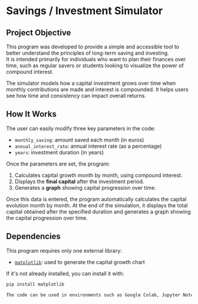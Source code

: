 # Savings / Investment Simulator

## Project Objective

This program was developed to provide a simple and accessible tool to better understand the principles of long-term saving and investing.  
It is intended primarily for individuals who want to plan their finances over time, such as regular savers or students looking to visualize the power of compound interest.

The simulator models how a capital investment grows over time when monthly contributions are made and interest is compounded. It helps users see how time and consistency can impact overall returns.

## How It Works

The user can easily modify three key parameters in the code:

- `monthly_saving`: amount saved each month (in euros)
- `annual_interest_rate`: annual interest rate (as a percentage)
- `years`: investment duration (in years)

Once the parameters are set, the program:

1. Calculates capital growth month by month, using compound interest.
2. Displays the **final capital** after the investment period.
3. Generates a **graph** showing capital progression over time.

Once this data is entered, the program automatically calculates the capital evolution month by month. At the end of the simulation, it displays the total capital obtained after the specified duration and generates a graph showing the capital progression over time.

## Dependencies

This program requires only one external library:

- [`matplotlib`](https://matplotlib.org/): used to generate the capital growth chart

If it's not already installed, you can install it with:

```bash
pip install matplotlib

The code can be used in environments such as Google Colab, Jupyter Notebook, Spyder, or any graphics-enabled Python editor. It doesn't require a database connection or complex configuration.
